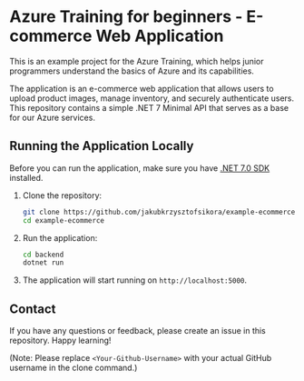 # Azure Training for beginners - E-commerce Web Application

This is an example project for the Azure Training, which helps junior programmers understand the basics of Azure and its capabilities.

The application is an e-commerce web application that allows users to upload product images, manage inventory, and securely authenticate users. This repository contains a simple .NET 7 Minimal API that serves as a base for our Azure services.

## Running the Application Locally

Before you can run the application, make sure you have [.NET 7.0 SDK](https://dotnet.microsoft.com/download/dotnet/7.0) installed.

1. Clone the repository:

   ```bash
   git clone https://github.com/jakubkrzysztofsikora/example-ecommerce
   cd example-ecommerce
   ```

2. Run the application:

   ```bash
   cd backend
   dotnet run
   ```
 
3. The application will start running on `http://localhost:5000`.

## Contact

If you have any questions or feedback, please create an issue in this repository. Happy learning!

(Note: Please replace `<Your-Github-Username>` with your actual GitHub username in the clone command.)
